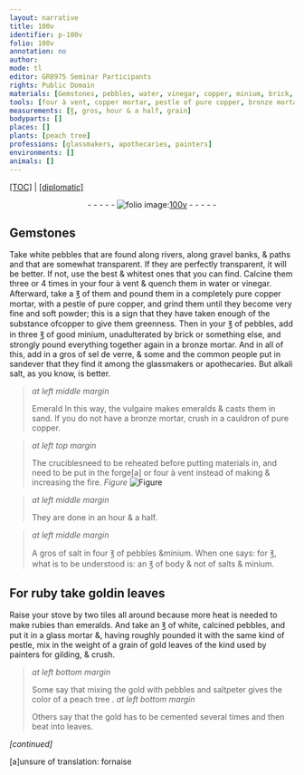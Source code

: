 ```yaml
---
layout: narrative
title: 100v
identifier: p-100v
folio: 100v
annotation: no
author:
mode: tl
editor: GR8975 Seminar Participants
rights: Public Domain
materials: [Gemstones, pebbles, water, vinegar, copper, minium, brick, bronze, sel de verre, sandever, alkali salt, Emerald, emeralds, salt, salts, ruby, gold, rubies, glass, saltpeter]
tools: [four à vent, copper mortar, pestle of pure copper, bronze mortar, cauldron of pure copper, crucibles, forge, stove, tiles, glass mortar, pestle]
measurements: [℥, gros, hour & a half, grain]
bodyparts: []
places: []
plants: [peach tree]
professions: [glassmakers, apothecaries, painters]
environments: []
animals: []
---
```


<p><a href="{{ site.baseurl }}/translation/">[TOC]</a> | <a href="{{ site.baseurl }}/texts/p-100v_tc/" target="_blank">[diplomatic]</a></p><div class="folio" align="center">- - - - - <a href="http://gallica.bnf.fr/ark:/12148/btv1b10500001g/f206.image" target="_blank"><img src="https://cu-mkp.github.io/2017-workshop-edition/assets/photo-icon.png" alt="folio image: " style="display:inline-block; margin-bottom:-3px;"/>100v</a> - - - - - </div>  
  

## <span class="m">Gemstones</span>

 
Take white <span class="m">pebbles</span> that are found along rivers, along gravel banks, & paths and that are somewhat transparent. If they are perfectly transparent, it will be better. If not, use the best & whitest ones that you can find. Calcine them three or 4 times in your <span class="tl">four à vent</span> & quench them in <span class="m">water</span> or <span class="m">vinegar</span>. Afterward, take a <span class="ms">℥</span> of them and pound them in a completely pure <span class="tl"><span class="m">copper</span> mortar</span>, with a <span class="tl">pestle of pure <span class="m">copper</span></span>, and grind them until they become very fine and soft powder; this is a sign that they have taken enough of the substance of<span class="m">copper</span> to give them greenness. Then in your <span class="ms">℥</span> of <span class="m">pebbles</span>, add in three <span class="ms">℥</span> of good <span class="m">minium</span>, unadulterated by <span class="m">brick</span> or something else, and strongly pound everything together again in a <span class="tl"><span class="m">bronze</span> mortar</span>. And in all of this, add in a <span class="ms">gros</span> of <span class="m">sel de verre</span>, & some and the common people put in <span class="m">sandever</span> that they find it among the <span class="pro">glassmakers</span> or <span class="pro">apothecaries</span>. But <span class="m">alkali salt</span>, as you know, is better. 
> *at left middle margin*
> 
> 
> <span class="m">Emerald</span>
 In this way, the vulgaire makes <span class="m">emeralds</span> & casts them in sand. If you do not have a <span class="tl"><span class="m">bronze</span> mortar</span>, crush in a <span class="tl">cauldron of pure <span class="m">copper</span></span>.
 
> *at left top margin*
> 
> 
>   The <span class="tl">crucibles</span>need to be reheated before putting materials in, and need to be put in the <span class="tl">forge</span>[a] or <span class="tl">four à vent</span> instead of making & increasing the fire. 
> *Figure*
> <a href="https://drive.google.com/open?id=0B9-oNrvWdlO5QUx4eF9qWU1jS28" target="_blank"><img src="https://cu-mkp.github.io/GR8975-edition/assets/photo-icon.png" alt="Figure" style="display:inline-block; margin-bottom:-3px;"/></a>
 
 
> *at left middle margin*
> 
> 
>   They are done in an <span class="ms">hour & a half</span>. 
 
> *at left middle margin*
> 
> 
>   A <span class="ms">gros</span> of <span class="m">salt</span> in four <span class="ms">℥</span> of <span class="m">pebbles</span> &<span class="m">minium</span>. When one says: for <span class="ms">℥</span>, what is to be understood is: an <span class="ms">℥</span> of body & not of <span class="m">salts</span> & <span class="m">minium</span>. 
 
 
  

## For <span class="m">ruby</span> take <span class="m">gold</span>in leaves

 
Raise your <span class="tl">stove</span> by two <span class="tl">tiles</span> all around because more heat is needed to make <span class="m">rubies</span> than <span class="m">emeralds</span>. And take an <span class="ms">℥</span> of white, calcined <span class="m">pebbles</span>, and put it in a <span class="tl"><span class="m">glass</span> mortar</span> &, having roughly pounded it with the same kind of <span class="tl">pestle</span>, mix in the weight of a <span class="ms">grain</span> of <span class="m">gold</span> leaves of the kind used by <span class="pro">painters</span> for gilding, & crush.
 
> *at left bottom margin*
> 
> 
>   Some say that mixing the <span class="m">gold</span> with <span class="m">pebbles</span> and <span class="m">saltpeter</span> gives the color of a <span class="pa">peach tree</span>
. 
> *at left bottom margin*
> 
> 
>   Others say that the <span class="m">gold</span> has to be cemented several times and then beat into leaves.
 
*[continued]*
 
 [a]unsure of translation: fornaise